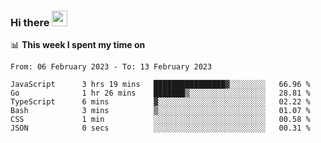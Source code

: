 ### Hi there <a href="https://www.gautamkrishnar.com/"><img src="https://media.giphy.com/media/hvRJCLFzcasrR4ia7z/giphy.gif" width="25px"></a>

📊 **This week I spent my time on**

<!--START_SECTION:waka-->

```text
From: 06 February 2023 - To: 13 February 2023

JavaScript      3 hrs 19 mins   ████████████████▓░░░░░░░░   66.96 %
Go              1 hr 26 mins    ███████▒░░░░░░░░░░░░░░░░░   28.81 %
TypeScript      6 mins          ▓░░░░░░░░░░░░░░░░░░░░░░░░   02.22 %
Bash            3 mins          ▒░░░░░░░░░░░░░░░░░░░░░░░░   01.07 %
CSS             1 min           ░░░░░░░░░░░░░░░░░░░░░░░░░   00.58 %
JSON            0 secs          ░░░░░░░░░░░░░░░░░░░░░░░░░   00.31 %
```

<!--END_SECTION:waka-->
